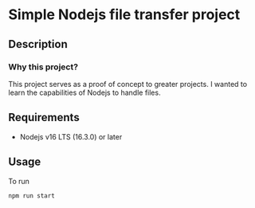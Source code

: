 # Simple Nodejs file transfer project

## Description

### Why this project?

This project serves as a proof of concept to greater projects. I wanted to learn the capabilities of Nodejs to handle files.

## Requirements

- Nodejs v16 LTS (16.3.0) or later

## Usage

To run

```
npm run start
```